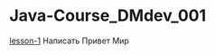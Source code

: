 # Java-Course_DMdev_001

<a href="https://github.com/tikserziku/Java-Course_DMdev_001/blob/main/lesson-1/src/HelloWorld.javalesson-1">lesson-1</a>  Написать Привет Мир
